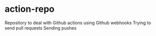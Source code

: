 # action-repo
Repository to deal with Github actions using Github webhooks 
Trying to send pull requests
Sending pushes

